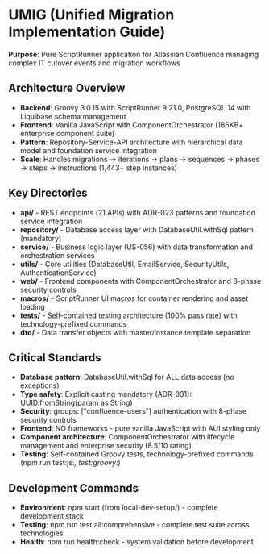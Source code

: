 # UMIG (Unified Migration Implementation Guide)

**Purpose**: Pure ScriptRunner application for Atlassian Confluence managing complex IT cutover events and migration workflows

## Architecture Overview

- **Backend**: Groovy 3.0.15 with ScriptRunner 9.21.0, PostgreSQL 14 with Liquibase schema management
- **Frontend**: Vanilla JavaScript with ComponentOrchestrator (186KB+ enterprise component suite)
- **Pattern**: Repository-Service-API architecture with hierarchical data model and foundation service integration
- **Scale**: Handles migrations → iterations → plans → sequences → phases → steps → instructions (1,443+ step instances)

## Key Directories

- **api/** - REST endpoints (21 APIs) with ADR-023 patterns and foundation service integration
- **repository/** - Database access layer with DatabaseUtil.withSql pattern (mandatory)
- **service/** - Business logic layer (US-056) with data transformation and orchestration services
- **utils/** - Core utilities (DatabaseUtil, EmailService, SecurityUtils, AuthenticationService)
- **web/** - Frontend components with ComponentOrchestrator and 8-phase security controls
- **macros/** - ScriptRunner UI macros for container rendering and asset loading
- **tests/** - Self-contained testing architecture (100% pass rate) with technology-prefixed commands
- **dto/** - Data transfer objects with master/instance template separation

## Critical Standards

- **Database pattern**: DatabaseUtil.withSql for ALL data access (no exceptions)
- **Type safety**: Explicit casting mandatory (ADR-031): UUID.fromString(param as String)
- **Security**: groups: ["confluence-users"] authentication with 8-phase security controls
- **Frontend**: NO frameworks - pure vanilla JavaScript with AUI styling only
- **Component architecture**: ComponentOrchestrator with lifecycle management and enterprise security (8.5/10 rating)
- **Testing**: Self-contained Groovy tests, technology-prefixed commands (npm run test:js:_, test:groovy:_)

## Development Commands

- **Environment**: npm start (from local-dev-setup/) - complete development stack
- **Testing**: npm run test:all:comprehensive - complete test suite across technologies
- **Health**: npm run health:check - system validation before development
